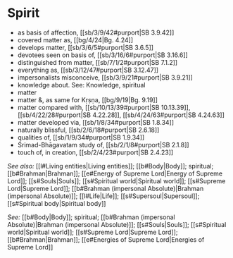 # Spirit

* as basis of affection, [[sb/3/9/42#purport|SB 3.9.42]]
* covered matter as, [[bg/4/24|Bg. 4.24]]
* develops matter, [[sb/3/6/5#purport|SB 3.6.5]]
* devotees seen on basis of, [[sb/3/16/6#purport|SB 3.16.6]]
* distinguished from matter, [[sb/7/1/2#purport|SB 7.1.2]]
* everything as, [[sb/3/12/47#purport|SB 3.12.47]]
* impersonalists misconceive, [[sb/3/9/21#purport|SB 3.9.21]]
* knowledge about. See: Knowledge, spiritual 
* matter 
* matter &, as same for Kṛṣṇa, [[bg/9/19|Bg. 9.19]]
* matter compared with, [[sb/10/13/39#purport|SB 10.13.39]], [[sb/4/22/28#purport|SB 4.22.28]], [[sb/4/24/63#purport|SB 4.24.63]]
* matter developed via, [[sb/1/8/34#purport|SB 1.8.34]]
* naturally blissful, [[sb/2/6/18#purport|SB 2.6.18]]
* qualities of, [[sb/1/9/34#purport|SB 1.9.34]]
* Śrimad-Bhāgavatam study of, [[sb/2/1/8#purport|SB 2.1.8]]
* touch of, in creation, [[sb/2/4/23#purport|SB 2.4.23]]

*See also:* [[l#Living entities|Living entities]]; [[b#Body|Body]]; spiritual; [[b#Brahman|Brahman]]; [[e#Energy of Supreme Lord|Energy of Supreme Lord]]; [[s#Souls|Souls]]; [[s#Spiritual world|Spiritual world]]; [[s#Supreme Lord|Supreme Lord]]; [[b#Brahman (impersonal Absolute)|Brahman (impersonal Absolute)]]; [[l#Life|Life]]; [[s#Supersoul|Supersoul]]; [[s#Spiritual body|Spiritual body]]

*See:* [[b#Body|Body]]; spiritual; [[b#Brahman (impersonal Absolute)|Brahman (impersonal Absolute)]]; [[s#Souls|Souls]]; [[s#Spiritual world|Spiritual world]]; [[s#Supreme Lord|Supreme Lord]]; [[b#Brahman|Brahman]]; [[e#Energies of Supreme Lord|Energies of Supreme Lord]]
